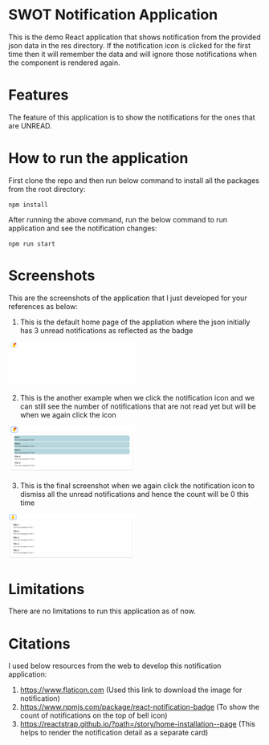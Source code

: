 # SWOT Notification Application
This is the demo React application that shows notification from the provided json data in the res directory. If the notification icon is clicked for the first time then it will remember the data and will ignore those notifications when the component is rendered again.

# Features
The feature of this application is to show the notifications for the ones that are UNREAD.

# How to run the application
First clone the repo and then run below command to install all the packages from the root directory:
```
npm install
```

After running the above command, run the below command to run application and see the notification changes:
```
npm run start
```

# Screenshots
This are the screenshots of the application that I just developed for your references as below:
1. This is the default home page of the appliation where the json initially has 3 unread notifications as reflected as the badge
<img src="https://github.com/dishant9397/swot-notification-application/blob/master/src/res/screenshots/home_page.png" height="50%" width="50%"/>

2. This is the another example when we click the notification icon and we can still see the number of notifications that are not read yet but will be when we again click the icon
<img src="https://github.com/dishant9397/swot-notification-application/blob/master/src/res/screenshots/open_notification_menu.png" height="50%" width="50%"/>

3. This is the final screenshot when we again click the notification icon to dismiss all the unread notifications and hence the count will be 0 this time
<img src="https://github.com/dishant9397/swot-notification-application/blob/master/src/res/screenshots/default_notification_menu.png" height="50%" width="50%"/>

# Limitations
There are no limitations to run this application as of now.

# Citations
I used below resources from the web to develop this notification application:
1. https://www.flaticon.com (Used this link to download the image for notification)
2. https://www.npmjs.com/package/react-notification-badge (To show the count of notifications on the top of bell icon)
3. https://reactstrap.github.io/?path=/story/home-installation--page (This helps to render the notification detail as a separate card)